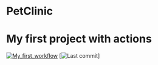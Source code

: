 # PetClinic
# My first project with actions
[![My_first_workflow](https://github.com/Sachkov-Aleksandr/PetClinic/actions/workflows/first.yml/badge.svg?branch=main)](https://github.com/Sachkov-Aleksandr/PetClinic/actions/workflows/first.yml)
[![Last commit](https://github.com/Sachkov-Aleksandr/PetClinic/actions/workflows/first.yml/badge.svg?github.sha)]
